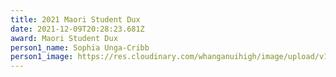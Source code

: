 ```yaml
---
title: 2021 Maori Student Dux
date: 2021-12-09T20:28:23.681Z
award: Maori Student Dux
person1_name: Sophia Unga-Cribb
person1_image: https://res.cloudinary.com/whanganuihigh/image/upload/v1648176155/Honours%20Board/Sophia_Unga-Cribb_2.jpg
---
```

